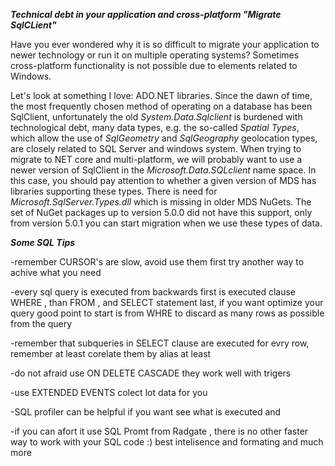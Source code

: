 ***Technical debt in your application and cross-platform "Migrate SqlCLient"***

Have you ever wondered why it is so difficult to migrate your application to newer technology or run it on multiple operating systems?
Sometimes cross-platform functionality is not possible due to elements related to Windows.

Let's look at something I love: ADO.NET libraries. Since the dawn of time, the most frequently chosen method of operating on a database has been SqlClient, 
unfortunately the old *System.Data.Sqlclient* is burdened with technological debt, many data types, e.g. the so-called *Spatial Types*, which allow the use 
of *SqlGeometry* and *SqlGeography* geolocation types, are closely related to SQL Server and windows system. When trying to migrate to NET core and multi-platform, 
we will probably want to use a newer version of SqlClient in the *Microsoft.Data.SQLclient* name space. In this case, you should pay attention to 
whether a given version of MDS has libraries supporting these types. There is need for *Microsoft.SqlServer.Types.dll* which is missing in older MDS NuGets.
The set of NuGet packages up to version 5.0.0 did not have this support, only from version 5.0.1 you can start migration when we use these types of data.









***Some SQL Tips***

-remember CURSOR's are slow, avoid use them first try another way to achive what you need

-every sql query is executed from backwards first is executed clause WHERE , than FROM , and SELECT statement last, 
if you want optimize your query good point to start is from WHRE to discard as many rows as possible from the query

-remember that subqueries in SELECT clause are executed for evry row, remember at least corelate them by alias at least

-do not afraid use ON DELETE CASCADE they work well with trigers

-use EXTENDED EVENTS colect lot data for you

-SQL profiler can be helpful if you want see what is executed and 

-if you can afort it use SQL Promt from Radgate , there is no other faster way to work with your SQL code :) 
best intelisence and formating and much more
